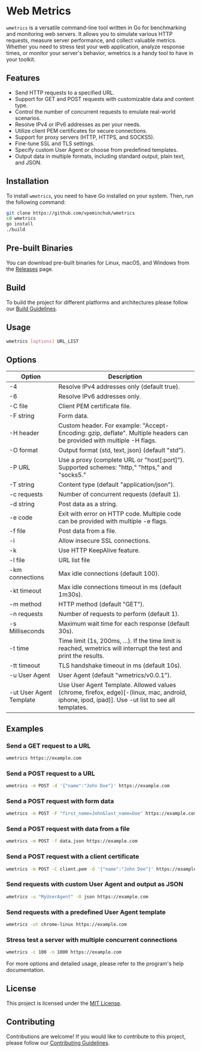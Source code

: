 # Web Metrics

`wmetrics` is a versatile command-line tool written in Go for benchmarking and monitoring web servers. It allows you to simulate various HTTP requests, measure server performance, and collect valuable metrics. Whether you need to stress test your web application, analyze response times, or monitor your server's behavior, wmetrics is a handy tool to have in your toolkit.

## Features

- Send HTTP requests to a specified URL.
- Support for GET and POST requests with customizable data and content type.
- Control the number of concurrent requests to emulate real-world scenarios.
- Resolve IPv4 or IPv6 addresses as per your needs.
- Utilize client PEM certificates for secure connections.
- Support for proxy servers (HTTP, HTTPS, and SOCKS5).
- Fine-tune SSL and TLS settings.
- Specify custom User Agent or choose from predefined templates.
- Output data in multiple formats, including standard output, plain text, and JSON.

## Installation

To install `wmetrics`, you need to have Go installed on your system. Then, run the following command:

```bash
git clone https://github.com/vpominchuk/wmetrics
cd wmetrics
go install
./build
```

## Pre-built Binaries
You can download pre-built binaries for Linux, macOS, and Windows from the [Releases](https://github.com/vpominchuk/wmetrics/releases) page.


## Build
To build the project for different platforms and architectures please follow our [Build Guidelines](docs/BUILD.md).

## Usage
```bash
wmetrics [options] URL_LIST
```

## Options
| Option                  | Description                                                                                                                                     |
|-------------------------|-------------------------------------------------------------------------------------------------------------------------------------------------|
| -4                      | Resolve IPv4 addresses only (default true).                                                                                                     |
| -6                      | Resolve IPv6 addresses only.                                                                                                                    |
| -C file                 | Client PEM certificate file.                                                                                                                    |
| -F string               | Form data.                                                                                                                                      |
| -H header               | Custom header. For example: "Accept-Encoding: gzip, deflate". Multiple headers can be provided with multiple -H flags.                          |
| -O format               | Output format (std, text, json) (default "std").                                                                                                |
| -P URL                  | Use a proxy (complete URL or "host[:port]"). Supported schemes: "http," "https," and "socks5."                                                  |
| -T string               | Content type (default "application/json").                                                                                                      |
| -c requests             | Number of concurrent requests (default 1).                                                                                                      |
| -d string               | Post data as a string.                                                                                                                          |
| -e code                 | Exit with error on HTTP code. Multiple code can be provided with multiple -e flags.                                                             |
| -f file                 | Post data from a file.                                                                                                                          |
| -i                      | Allow insecure SSL connections.                                                                                                                 |
| -k                      | Use HTTP KeepAlive feature.                                                                                                                     |
| -l file                 | URL list file                                                                                                                                   |
| -km connections         | Max idle connections (default 100).                                                                                                             |
| -kt timeout             | Max idle connections timeout in ms (default 1m30s).                                                                                             |
| -m method               | HTTP method (default "GET").                                                                                                                    |
| -n requests             | Number of requests to perform (default 1).                                                                                                      |
| -s Milliseconds         | Maximum wait time for each response (default 30s).                                                                                              |
| -t time                 | Time limit (1s, 200ms, ...). If the time limit is reached, wmetrics will interrupt the test and print the results.                              |
| -tt timeout             | TLS handshake timeout in ms (default 10s).                                                                                                      |
| -u User Agent           | User Agent (default "wmetrics/v0.0.1").                                                                                                         |
| -ut User Agent Template | Use User Agent Template. Allowed values (chrome, firefox, edge)[-(linux, mac, android, iphone, ipod, ipad)]. Use -ut list to see all templates. |


## Examples

### Send a GET request to a URL
```bash
wmetrics https://example.com
```

### Send a POST request to a URL
```bash
wmetrics -m POST -d '{"name":"John Doe"}' https://example.com
```

### Send a POST request with form data
```bash
wmetrics -m POST -F "first_name=John&last_name=Doe" https://example.com
```

### Send a POST request with data from a file
```bash
wmetrics -m POST -f data.json https://example.com
```

### Send a POST request with a client certificate
```bash
wmetrics -m POST -C client.pem -d '{"name":"John Doe"}' https://example.com
```

### Send requests with custom User Agent and output as JSON
```bash
wmetrics -u "MyUserAgent" -O json https://example.com
```

### Send requests with a predefined User Agent template
```bash
wmetrics -ut chrome-linux https://example.com
```

### Stress test a server with multiple concurrent connections
```bash
wmetrics -c 100 -n 1000 https://example.com
```

For more options and detailed usage, please refer to the program's help documentation.

## License
This project is licensed under the [MIT License](MIT-LICENSE.txt).

## Contributing
Contributions are welcome! If you would like to contribute to this project, please follow our [Contributing Guidelines](docs/CONTRIBUTING.md).